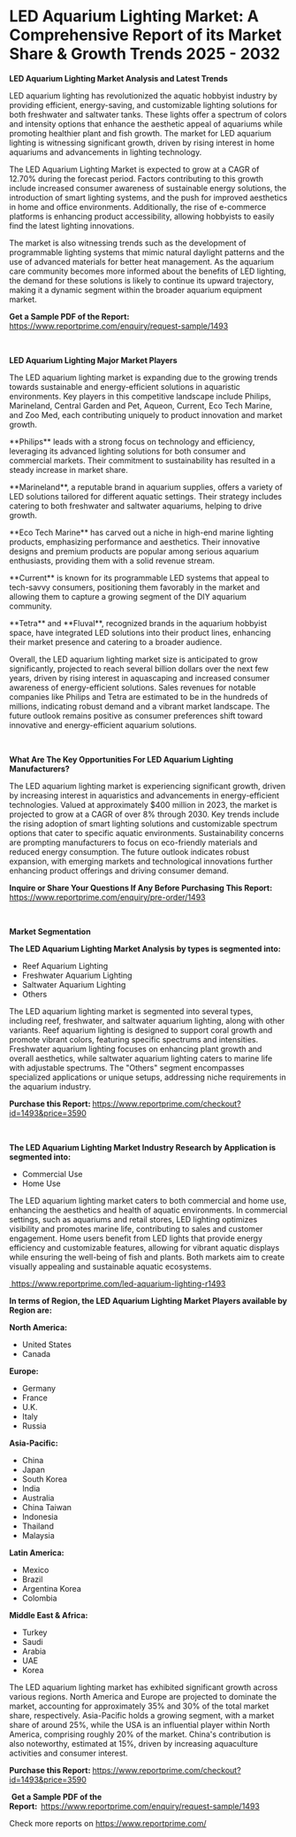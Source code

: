 <p><h1>LED Aquarium Lighting Market: A Comprehensive Report of its Market Share & Growth Trends 2025 - 2032</h1></p><p><strong>LED Aquarium Lighting Market Analysis and Latest Trends</strong></p>
<p><p>LED aquarium lighting has revolutionized the aquatic hobbyist industry by providing efficient, energy-saving, and customizable lighting solutions for both freshwater and saltwater tanks. These lights offer a spectrum of colors and intensity options that enhance the aesthetic appeal of aquariums while promoting healthier plant and fish growth. The market for LED aquarium lighting is witnessing significant growth, driven by rising interest in home aquariums and advancements in lighting technology.</p><p>The LED Aquarium Lighting Market is expected to grow at a CAGR of 12.70% during the forecast period. Factors contributing to this growth include increased consumer awareness of sustainable energy solutions, the introduction of smart lighting systems, and the push for improved aesthetics in home and office environments. Additionally, the rise of e-commerce platforms is enhancing product accessibility, allowing hobbyists to easily find the latest lighting innovations.</p><p>The market is also witnessing trends such as the development of programmable lighting systems that mimic natural daylight patterns and the use of advanced materials for better heat management. As the aquarium care community becomes more informed about the benefits of LED lighting, the demand for these solutions is likely to continue its upward trajectory, making it a dynamic segment within the broader aquarium equipment market.</p></p>
<p><strong>Get a Sample PDF of the Report:&nbsp;</strong> <a href="https://www.reportprime.com/enquiry/request-sample/1493?utm_campaign=3574&utm_medium=2&utm_source=Github&utm_content=ia&utm_term=18032025&utm_id=led-aquarium-lighting">https://www.reportprime.com/enquiry/request-sample/1493</a></p>
<p>&nbsp;</p>
<p><strong>LED Aquarium Lighting Major Market Players</strong></p>
<p><p>The LED aquarium lighting market is expanding due to the growing trends towards sustainable and energy-efficient solutions in aquaristic environments. Key players in this competitive landscape include Philips, Marineland, Central Garden and Pet, Aqueon, Current, Eco Tech Marine, and Zoo Med, each contributing uniquely to product innovation and market growth.</p><p>**Philips** leads with a strong focus on technology and efficiency, leveraging its advanced lighting solutions for both consumer and commercial markets. Their commitment to sustainability has resulted in a steady increase in market share. </p><p>**Marineland**, a reputable brand in aquarium supplies, offers a variety of LED solutions tailored for different aquatic settings. Their strategy includes catering to both freshwater and saltwater aquariums, helping to drive growth.</p><p>**Eco Tech Marine** has carved out a niche in high-end marine lighting products, emphasizing performance and aesthetics. Their innovative designs and premium products are popular among serious aquarium enthusiasts, providing them with a solid revenue stream.</p><p>**Current** is known for its programmable LED systems that appeal to tech-savvy consumers, positioning them favorably in the market and allowing them to capture a growing segment of the DIY aquarium community.</p><p>**Tetra** and **Fluval**, recognized brands in the aquarium hobbyist space, have integrated LED solutions into their product lines, enhancing their market presence and catering to a broader audience.</p><p>Overall, the LED aquarium lighting market size is anticipated to grow significantly, projected to reach several billion dollars over the next few years, driven by rising interest in aquascaping and increased consumer awareness of energy-efficient solutions. Sales revenues for notable companies like Philips and Tetra are estimated to be in the hundreds of millions, indicating robust demand and a vibrant market landscape. The future outlook remains positive as consumer preferences shift toward innovative and energy-efficient aquarium solutions.</p></p>
<p>&nbsp;</p>
<p><strong>What Are The Key Opportunities For LED Aquarium Lighting Manufacturers?</strong></p>
<p><p>The LED aquarium lighting market is experiencing significant growth, driven by increasing interest in aquaristics and advancements in energy-efficient technologies. Valued at approximately $400 million in 2023, the market is projected to grow at a CAGR of over 8% through 2030. Key trends include the rising adoption of smart lighting solutions and customizable spectrum options that cater to specific aquatic environments. Sustainability concerns are prompting manufacturers to focus on eco-friendly materials and reduced energy consumption. The future outlook indicates robust expansion, with emerging markets and technological innovations further enhancing product offerings and driving consumer demand.</p></p>
<p><strong>Inquire or Share Your Questions If Any Before Purchasing This Report:</strong> <a href="https://www.reportprime.com/enquiry/pre-order/1493?utm_campaign=3574&utm_medium=2&utm_source=Github&utm_content=ia&utm_term=18032025&utm_id=led-aquarium-lighting">https://www.reportprime.com/enquiry/pre-order/1493</a></p>
<p>&nbsp;</p>
<p><strong>Market Segmentation</strong></p>
<p><strong>The LED Aquarium Lighting Market Analysis by types is segmented into:</strong></p>
<p><ul><li>Reef Aquarium Lighting</li><li>Freshwater Aquarium Lighting</li><li>Saltwater Aquarium Lighting</li><li>Others</li></ul></p>
<p><p>The LED aquarium lighting market is segmented into several types, including reef, freshwater, and saltwater aquarium lighting, along with other variants. Reef aquarium lighting is designed to support coral growth and promote vibrant colors, featuring specific spectrums and intensities. Freshwater aquarium lighting focuses on enhancing plant growth and overall aesthetics, while saltwater aquarium lighting caters to marine life with adjustable spectrums. The "Others" segment encompasses specialized applications or unique setups, addressing niche requirements in the aquarium industry.</p></p>
<p><strong>Purchase this Report:&nbsp;</strong><a href="https://www.reportprime.com/checkout?id=1493&price=3590&utm_campaign=3574&utm_medium=2&utm_source=Github&utm_content=ia&utm_term=18032025&utm_id=led-aquarium-lighting">https://www.reportprime.com/checkout?id=1493&price=3590</a></p>
<p>&nbsp;</p>
<p><strong>The LED Aquarium Lighting Market Industry Research by Application is segmented into:</strong></p>
<p><ul><li>Commercial Use</li><li>Home Use</li></ul></p>
<p><p>The LED aquarium lighting market caters to both commercial and home use, enhancing the aesthetics and health of aquatic environments. In commercial settings, such as aquariums and retail stores, LED lighting optimizes visibility and promotes marine life, contributing to sales and customer engagement. Home users benefit from LED lights that provide energy efficiency and customizable features, allowing for vibrant aquatic displays while ensuring the well-being of fish and plants. Both markets aim to create visually appealing and sustainable aquatic ecosystems.</p></p>
<p><a href="https://www.reportprime.com/led-aquarium-lighting-r1493?utm_campaign=3574&utm_medium=2&utm_source=Github&utm_content=ia&utm_term=18032025&utm_id=led-aquarium-lighting">&nbsp;https://www.reportprime.com/led-aquarium-lighting-r1493</a></p>
<p><strong>In terms of Region, the LED Aquarium Lighting Market Players available by Region are:</strong></p>
<p>
    <p> <strong> North America: </strong>
        <ul>
            <li>United States</li>
            <li>Canada</li>
        </ul>
        </p> 
    <p> <strong> Europe: </strong>
        <ul>
            <li>Germany</li>
            <li>France</li>
            <li>U.K.</li>
            <li>Italy</li>
            <li>Russia</li>
        </ul>
        </p> 
    <p> <strong> Asia-Pacific: </strong>
        <ul>
            <li>China</li>
            <li>Japan</li>
            <li>South Korea</li>
            <li>India</li>
            <li>Australia</li>
            <li>China Taiwan</li>
            <li>Indonesia</li>
            <li>Thailand</li>
            <li>Malaysia</li>
        </ul>
        </p> 
    <p> <strong> Latin America: </strong>
        <ul>
            <li>Mexico</li>
            <li>Brazil</li>
            <li>Argentina Korea</li>
            <li>Colombia</li>
        </ul>
        </p> 
    <p> <strong> Middle East & Africa: </strong>
        <ul>
            <li>Turkey</li>
            <li>Saudi</li>
            <li>Arabia</li>
            <li>UAE</li>
            <li>Korea</li>
        </ul>
    </p>
    </p>
<p><p>The LED aquarium lighting market has exhibited significant growth across various regions. North America and Europe are projected to dominate the market, accounting for approximately 35% and 30% of the total market share, respectively. Asia-Pacific holds a growing segment, with a market share of around 25%, while the USA is an influential player within North America, comprising roughly 20% of the market. China's contribution is also noteworthy, estimated at 15%, driven by increasing aquaculture activities and consumer interest.</p></p>
<p><strong>Purchase this Report: </strong><a href="https://www.reportprime.com/checkout?id=1493&price=3590&utm_campaign=3574&utm_medium=2&utm_source=Github&utm_content=ia&utm_term=18032025&utm_id=led-aquarium-lighting">https://www.reportprime.com/checkout?id=1493&price=3590</a></p>
<p>&nbsp;<strong>Get a Sample PDF of the Report:&nbsp;&nbsp;</strong><a href="https://www.reportprime.com/enquiry/request-sample/1493?utm_campaign=3574&utm_medium=2&utm_source=Github&utm_content=ia&utm_term=18032025&utm_id=led-aquarium-lighting">https://www.reportprime.com/enquiry/request-sample/1493</a></p>
<p><strong></strong></p>
<p>Check more reports on <a href="https://www.reportprime.com/?utm_campaign=3574&utm_medium=2&utm_source=Github&utm_content=ia&utm_term=18032025&utm_id=led-aquarium-lighting">https://www.reportprime.com/</a></p>